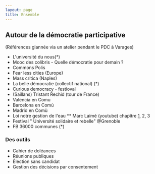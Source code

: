 ```yaml
---
layout: page
title: Ensemble
---
```


## Autour de la démocratie participative

(Références glannée via un atelier pendant le PDC à Varages)

* L'université du nous(*)
* Mooc des colibris - Quelle démocratie pour demain ?
* Commons Polis
* Fear less cities (Europe)
* Mass critica (Naples)
* La belle démocratie (collectif national) (*)
* Curious democracy - festioval
* (Saillans) Tristant Rechid (tour de France)
* Valencia en Comu
* Barcelona en Comù
* Madrid en Comù
* Loi notre gestion de l'eau
** Marc Laimé (youtube) chapître [1](https://www.youtube.com/watch?v=gdXLi44k9ss), 2, 3
* Festival " Université solidaire et rebelle" @Grenoble
* FB 36000 communes (*)

### Des outils

* Cahier de doléances
* Réunions publiques
* Élection sans candidat
* Gestion des décisions par consentement
